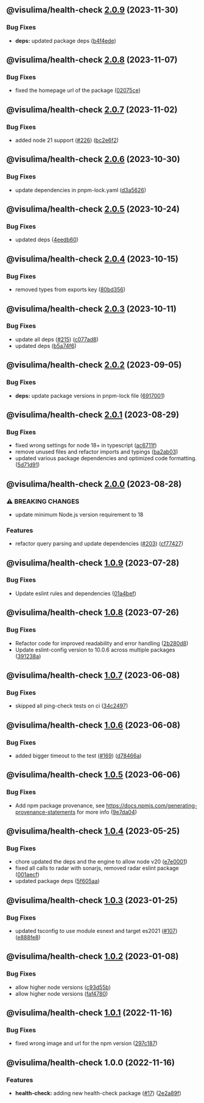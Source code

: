 ## @visulima/health-check [2.0.9](https://github.com/visulima/visulima/compare/@visulima/health-check@2.0.8...@visulima/health-check@2.0.9) (2023-11-30)


### Bug Fixes

* **deps:** updated package deps ([b4f4ede](https://github.com/visulima/visulima/commit/b4f4eded7bbded62b341ade0017ab357336f3af2))

## @visulima/health-check [2.0.8](https://github.com/visulima/visulima/compare/@visulima/health-check@2.0.7...@visulima/health-check@2.0.8) (2023-11-07)


### Bug Fixes

* fixed the homepage url of the package ([02075ce](https://github.com/visulima/visulima/commit/02075ce997d62c1caf79690b32dd2f931e64bebe))

## @visulima/health-check [2.0.7](https://github.com/visulima/visulima/compare/@visulima/health-check@2.0.6...@visulima/health-check@2.0.7) (2023-11-02)


### Bug Fixes

* added node 21 support ([#226](https://github.com/visulima/visulima/issues/226)) ([bc2e6f2](https://github.com/visulima/visulima/commit/bc2e6f2ca6652c11c9fde8d52912492b5fcc502e))

## @visulima/health-check [2.0.6](https://github.com/visulima/visulima/compare/@visulima/health-check@2.0.5...@visulima/health-check@2.0.6) (2023-10-30)


### Bug Fixes

* update dependencies in pnpm-lock.yaml ([d3a5626](https://github.com/visulima/visulima/commit/d3a5626d2c751c3e14f592db62b583b28046dcc7))

## @visulima/health-check [2.0.5](https://github.com/visulima/visulima/compare/@visulima/health-check@2.0.4...@visulima/health-check@2.0.5) (2023-10-24)


### Bug Fixes

* updated deps ([4eedb60](https://github.com/visulima/visulima/commit/4eedb604c4f78cf331195e2c053dc72e1c6cf9ad))

## @visulima/health-check [2.0.4](https://github.com/visulima/visulima/compare/@visulima/health-check@2.0.3...@visulima/health-check@2.0.4) (2023-10-15)


### Bug Fixes

* removed types from exports key ([80bd356](https://github.com/visulima/visulima/commit/80bd356659a45bd351a60870b0f380569c75e0c1))

## @visulima/health-check [2.0.3](https://github.com/visulima/visulima/compare/@visulima/health-check@2.0.2...@visulima/health-check@2.0.3) (2023-10-11)


### Bug Fixes

* update all deps ([#215](https://github.com/visulima/visulima/issues/215)) ([c077ad8](https://github.com/visulima/visulima/commit/c077ad88a8a9427831b077bb729edd5b7e590ee8))
* updated deps ([b5a74f6](https://github.com/visulima/visulima/commit/b5a74f6bb8d7bf133e1df39cc67a80f93b287d1e))

## @visulima/health-check [2.0.2](https://github.com/visulima/visulima/compare/@visulima/health-check@2.0.1...@visulima/health-check@2.0.2) (2023-09-05)


### Bug Fixes

* **deps:** update package versions in pnpm-lock file ([6917001](https://github.com/visulima/visulima/commit/69170010084f572f6f4609a68ab653c68e8cfe64))

## @visulima/health-check [2.0.1](https://github.com/visulima/visulima/compare/@visulima/health-check@2.0.0...@visulima/health-check@2.0.1) (2023-08-29)


### Bug Fixes

* fixed wrong settings for node 18+ in typescript ([ac6711f](https://github.com/visulima/visulima/commit/ac6711fd2b4fdc5506b03e3a6ae25bb983aa6ea3))
* remove unused files and refactor imports and typings ([ba2ab03](https://github.com/visulima/visulima/commit/ba2ab03d2d7aff5f49c4d6714a61b99706778f19))
* updated various package dependencies and optimized code formatting. ([5d71d91](https://github.com/visulima/visulima/commit/5d71d913e857b71a7b741abe848780aaa22d679f))

## @visulima/health-check [2.0.0](https://github.com/visulima/visulima/compare/@visulima/health-check@1.0.9...@visulima/health-check@2.0.0) (2023-08-28)


### ⚠ BREAKING CHANGES

* update minimum Node.js version requirement to 18

### Features

* refactor query parsing and update dependencies ([#203](https://github.com/visulima/visulima/issues/203)) ([cf77427](https://github.com/visulima/visulima/commit/cf7742795f970ebeeb5da22a82fd17750028ee87))

## @visulima/health-check [1.0.9](https://github.com/visulima/visulima/compare/@visulima/health-check@1.0.8...@visulima/health-check@1.0.9) (2023-07-28)


### Bug Fixes

* Update eslint rules and dependencies ([01a4bef](https://github.com/visulima/visulima/commit/01a4beff467091ac2d2fc6f342d274d282391842))

## @visulima/health-check [1.0.8](https://github.com/visulima/visulima/compare/@visulima/health-check@1.0.7...@visulima/health-check@1.0.8) (2023-07-26)


### Bug Fixes

* Refactor code for improved readability and error handling ([2b280d8](https://github.com/visulima/visulima/commit/2b280d836593800f13066ee31828a7f20400eb58))
* Update eslint-config version to 10.0.6 across multiple packages ([391238a](https://github.com/visulima/visulima/commit/391238ab4d00335e4ad47d7b705960d0af9a5412))

## @visulima/health-check [1.0.7](https://github.com/visulima/visulima/compare/@visulima/health-check@1.0.6...@visulima/health-check@1.0.7) (2023-06-08)


### Bug Fixes

* skipped all ping-check tests on ci ([34c2497](https://github.com/visulima/visulima/commit/34c2497dc0d607d051c8ba138ff9763edd56877d))

## @visulima/health-check [1.0.6](https://github.com/visulima/visulima/compare/@visulima/health-check@1.0.5...@visulima/health-check@1.0.6) (2023-06-08)


### Bug Fixes

* added bigger timeout to the test ([#169](https://github.com/visulima/visulima/issues/169)) ([d78466a](https://github.com/visulima/visulima/commit/d78466a910a9b026dbfa58c12a5bde75016adabe))

## @visulima/health-check [1.0.5](https://github.com/visulima/visulima/compare/@visulima/health-check@1.0.4...@visulima/health-check@1.0.5) (2023-06-06)


### Bug Fixes

* Add npm package provenance, see https://docs.npmjs.com/generating-provenance-statements for more info ([9e7da04](https://github.com/visulima/visulima/commit/9e7da0491584e16a806fc7575c00080f192ec15e))

## @visulima/health-check [1.0.4](https://github.com/visulima/visulima/compare/@visulima/health-check@1.0.3...@visulima/health-check@1.0.4) (2023-05-25)


### Bug Fixes

* chore updated the deps and the engine to allow node v20 ([e7e0001](https://github.com/visulima/visulima/commit/e7e00010663be1a57285c6070cb3b9da8f4f3134))
* fixed all calls to radar with sonarjs, removed radar eslint package ([001aecf](https://github.com/visulima/visulima/commit/001aecf78dde134bade44f382698d52eedbd3bbe))
* updated package deps ([5f605aa](https://github.com/visulima/visulima/commit/5f605aab74a7c1f4cbdfe4502363e36d57716921))

## @visulima/health-check [1.0.3](https://github.com/visulima/visulima/compare/@visulima/health-check@1.0.2...@visulima/health-check@1.0.3) (2023-01-25)


### Bug Fixes

* updated tsconfig to use module esnext and target es2021 ([#107](https://github.com/visulima/visulima/issues/107)) ([e888fe8](https://github.com/visulima/visulima/commit/e888fe8d15c99453a3c04f2cf9d2f6c69c158648))

## @visulima/health-check [1.0.2](https://github.com/visulima/visulima/compare/@visulima/health-check@1.0.1...@visulima/health-check@1.0.2) (2023-01-08)


### Bug Fixes

* allow higher node versions ([c93d55b](https://github.com/visulima/visulima/commit/c93d55b80135282235e933da52d9c88ade3073a8))
* allow higher node versions ([faf4780](https://github.com/visulima/visulima/commit/faf478069f3508249db22ed2171ddee4fa380122))

## @visulima/health-check [1.0.1](https://github.com/visulima/visulima/compare/@visulima/health-check@1.0.0...@visulima/health-check@1.0.1) (2022-11-16)


### Bug Fixes

* fixed wrong image and url for the npm version ([297c187](https://github.com/visulima/visulima/commit/297c187d07ca7fb82d25fd46defe4f320c514de9))

## @visulima/health-check 1.0.0 (2022-11-16)


### Features

* **health-check:** adding new health-check package ([#17](https://github.com/visulima/visulima/issues/17)) ([2e2a89f](https://github.com/visulima/visulima/commit/2e2a89fe85214237c9f55bf00d76b69de691ee3e))
